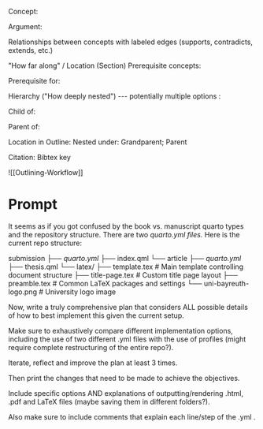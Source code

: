 Concept:

Argument:


Relationships between concepts with labeled edges (supports, contradicts, extends, etc.)

"How far along" / Location (Section)
Prerequisite concepts:

Prerequisite for:

Hierarchy ("How deeply nested") --- potentially multiple options :

   Child of:
   
   Parent of:

Location in Outline:
	Nested under:   Grandparent;  Parent


Citation: Bibtex key

![[Outlining-Workflow]]


# Prompt

It seems as if you got confused by the book vs. manuscript quarto types and the repository structure.
There are two _quarto.yml files._
Here is the current repo structure:

submission
├── _quarto.yml_
├── index.qml
└── article
	├── _quarto.yml_
	├── thesis.qml
	└── latex/
		├── template.tex # Main template controlling document structure
		├── title-page.tex # Custom title page layout
		├── preamble.tex # Common LaTeX packages and settings
		└── uni-bayreuth-logo.png # University logo image

Now, write a truly comprehensive plan that considers ALL possible details of how to best implement this given the current setup. 

Make sure to exhaustively compare different implementation options, including the use of two different .yml files with the use of profiles (might require complete restructuring of the entire repo?).

Iterate, reflect and improve the plan at least 3 times.

Then print the changes that need to be made to achieve the objectives.

Include specific options AND explanations of outputting/rendering .html, .pdf and LaTeX files (maybe saving them in different folders?).

Also make sure to include comments that explain each line/step of the .yml .